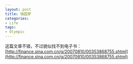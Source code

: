 ```yaml
---
layout: post
title: 强国梦
categories:
- Life
tags:
- Olympic
---
```


这篇文章不错，不过貌似找不到电子书：[http://finance.sina.com.cn/g/20070810/00353868755.shtml](http://finance.sina.com.cn/g/20070810/00353868755.shtml)
